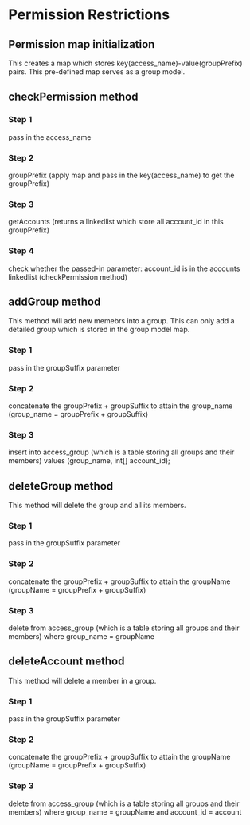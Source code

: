 # Permission Restrictions
## Permission map initialization
This creates a map which stores key(access_name)-value(groupPrefix) pairs. This pre-defined map serves as a group model.
## checkPermission method
### Step 1
pass in the access_name
### Step 2
groupPrefix (apply map and pass in the key(access_name) to get the groupPrefix)
### Step 3
getAccounts (returns a linkedlist which store all account_id in this groupPrefix)
### Step 4
check whether the passed-in parameter: account_id is in the accounts linkedlist (checkPermission method)

## addGroup method
This method will add new memebrs into a group. This can only add a detailed group which is stored in the group model map.
### Step 1
pass in the groupSuffix parameter
### Step 2
concatenate the groupPrefix + groupSuffix to attain the group_name (group_name = groupPrefix + groupSuffix)
### Step 3
insert into access_group (which is a table storing all groups and their members) values (group_name, int[] account_id);

## deleteGroup method
This method will delete the group and all its members.
### Step 1
pass in the groupSuffix parameter
### Step 2
concatenate the groupPrefix + groupSuffix to attain the groupName (groupName = groupPrefix + groupSuffix)
### Step 3
delete from access_group (which is a table storing all groups and their members) where group_name = groupName

## deleteAccount method
This method will delete a member in a group.
### Step 1
pass in the groupSuffix parameter
### Step 2
concatenate the groupPrefix + groupSuffix to attain the groupName (groupName = groupPrefix + groupSuffix)
### Step 3
delete from access_group (which is a table storing all groups and their members) where group_name = groupName and account_id = account
